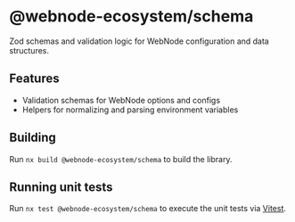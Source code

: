 # @webnode-ecosystem/schema

Zod schemas and validation logic for WebNode configuration and data structures.

## Features

- Validation schemas for WebNode options and configs
- Helpers for normalizing and parsing environment variables

## Building

Run `nx build @webnode-ecosystem/schema` to build the library.

## Running unit tests

Run `nx test @webnode-ecosystem/schema` to execute the unit tests via [Vitest](https://vitest.dev/).
